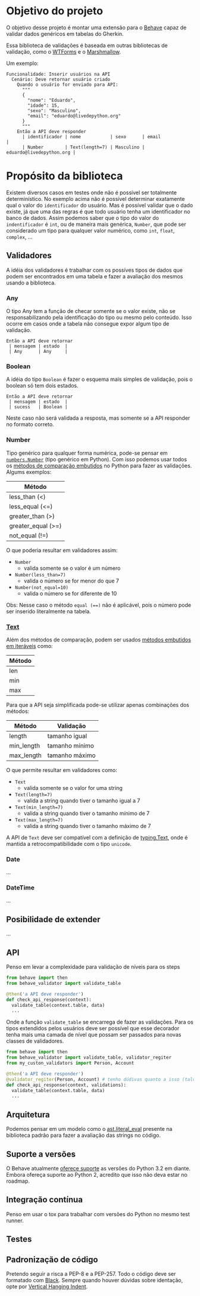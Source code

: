 # Objetivo do projeto

O objetivo desse projeto é montar uma extensão para o [Behave](https://github.com/behave/behave) capaz de validar dados genéricos em tabelas do Gherkin.

Essa biblioteca de validações é baseada em outras bibliotecas de validação, como o [WTForms](https://github.com/wtforms/wtforms) e o [Marshmallow](https://github.com/marshmallow-code/marshmallow).

Um exemplo:

```gherkin
Funcionalidade: Inserir usuários na API
  Cenário: Deve retornar usuário criado
    Quando o usuário for enviado para API:
      """
      {
        "nome": "Eduardo",
        "idade": 15,
        "sexo": "Masculino",
        "email": "eduardo@livedepython.org"
      }
      """
    Então a API deve responder
      | identificador | nome           | sexo      | email                    |
      | Number        | Text(length=7) | Masculino | eduardo@livedepython.org |
```

# Propósito da biblioteca

Existem diversos casos em testes onde não é possível ser totalmente determinístico. No exemplo acima não é possível determinar exatamente qual o valor do `identificador` do usuário. Mas é possível validar que o dado existe, já que uma das regras é que todo usuário tenha um identificador no banco de dados. Assim podemos saber que o tipo do valor do `indentificador` é `int`, ou de maneira mais genérica, `Number`, que pode ser considerado um tipo para qualquer valor numérico, como `int`, `float`, `complex`, ...


## Validadores

A idéia dos validadores é trabalhar com os possíves tipos de dados que podem ser encontrados em uma tabela e fazer a avaliação dos mesmos usando a biblioteca.


### Any

O tipo Any tem a função de checar somente se o valor existe, não se responsabilizando pela identificação do tipo ou mesmo pelo conteúdo. Isso ocorre em casos onde a tabela não consegue expor algum tipo de validação.

```Gherkin
Então a API deve retornar
 | mensagem | estado  |
 | Any      | Any     |
```


### Boolean

A idéia do tipo `Boolean` é fazer o esquema mais simples de validação, pois o boolean só tem dois estados.

```Gherkin
Então a API deve retornar
 | mensagem | estado  |
 | sucess   | Boolean |
```

Neste caso não será validada a resposta, mas somente se a API responder no formato correto.


### Number

Tipo genérico para qualquer forma numérica, pode-se pensar em [`numbers.Number`](https://docs.python.org/3.8/library/numbers.html#numbers.Number) (tipo genérico em Python). Com isso podemos usar todos os [métodos de comparação embutidos](https://docs.python.org/3.8/library/stdtypes.html#comparisons) no Python para fazer as validações. Algums exemplos:


| Método             |
| ------------------ |
| less_than     (<)  |
| less_equal    (<=) |
| greater_than  (>)  |
| greater_equal (>=) |
| not_equal     (!=) |

O que poderia resultar em validadores assim:
  - `Number`
    - valida somente se o valor é um número
 - `Number(less_than=7)`
   - valida o número se for menor do que 7
 - `Number(not_equal=10)`
   - valida o número se for diferente de 10

Obs: Nesse caso o método `equal (==)` não é aplicável, pois o número pode ser inserido literalmente na tabela.

### [Text](https://docs.python.org/3.8/library/stdtypes.html#text-sequence-type-str)

Além dos métodos de comparação, podem ser usados [métodos embutidos em iteráveis](https://docs.python.org/3.8/library/stdtypes.html#sequence-types-list-tuple-range) como:

| Método |
| ------ |
| len    |
| min    |
| max    |

Para que a API seja simplificada pode-se utilizar apenas combinações dos métodos:

| Método     | Validação       |
| ---------- | --------------- |
| length     | tamanho igual   |
| min_length | tamanho mínimo  |
| max_length | tamanho máximo  |


O que permite resultar em validadores como:

- `Text`
  - valida somente se o valor for uma string
- `Text(length=7)`
  - valida a string quando tiver o tamanho igual a 7
- `Text(min_length=7)`
  - valida a string quando tiver o tamanho mínimo de 7
- `Text(max_length=7)`
  - valida a string quando tiver o tamanho máximo de 7


A API de `Text` deve ser compatível com a definição de [typing.Text](https://docs.python.org/3.8/library/typing.html#typing.Text), onde é mantida a retrocompatibilidade com o tipo `unicode`.


### Date

...

### DateTime

...

## Posibilidade de extender

 ...


## API

Penso em levar a complexidade para validação de níveis para os steps

```Python
from behave import then
from behave_validator import validate_table

@then('a API deve responder')
def check_api_response(context):
  validate_table(context.table, data)
  ...
```

Onde a função `validate_table` se encarrega de fazer as validações. Para os tipos extendidos pelos usuários deve ser possível que esse decorador tenha mais uma camada de nível que possam ser passados para novas classes de validadores.

```Python
from behave import then
from behave_validator import validate_table, validator_regiter
from my_custon_validators import Person, Account

@then('a API deve responder')
@validator_regiter(Person, Account) # tenho dúdivas quanto a isso (talvez nos hooks, para usar em todo o projeto)
def check_api_response(context, validations):
  validate_table(context.table, data)
  ...
```


## Arquitetura

Podemos pensar em um modelo como o [ast.literal_eval](https://docs.python.org/3.8/library/ast.html#ast.literal_eval) presente na biblioteca padrão para fazer a avaliação das strings no código.


## Suporte a versões

O Behave atualmente [oferece suporte](https://github.com/behave/behave/blob/master/tox.ini) as versões do Python 3.2 em diante. Embora ofereça suporte ao Python 2, acredito que isso não deva estar no roadmap.

## Integração contínua

Penso em usar o tox para trabalhar com versões do Python no mesmo test runner.

## Testes


## Padronização de código

Pretendo seguir a risca a PEP-8 e a PEP-257. Todo o código deve ser formatado com [Black](https://github.com/python/black). Sempre quando houver dúvidas sobre identação, opte por [Vertical Hanging Indent](https://github.com/timothycrosley/isort).
